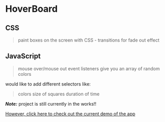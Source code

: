 # HoverBoard

## CSS
> paint boxes on the screen with CSS - transitions for fade out effect

## JavaScript
> mouse over/mouse out event listeners
> give you an array of random colors



would like to add different selectors like:
> colors
> size of squares
> duration of time

**_Note:_** project is still currently in the works!!

[However, click here to check out the current demo of the app](https://paulcostanza.github.io/Hoverboard/)
